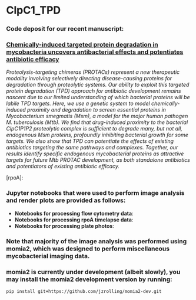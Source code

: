 
[bioRxiv]: https://www.biorxiv.org/content/10.1101/2023.02.14.528552v1

# ClpC1_TPD
### Code deposit for our recent manuscript:
### [Chemically-induced targeted protein degradation in mycobacteria uncovers antibacterial effects and potentiates antibiotic efficacy][bioRxiv]
*Proteolysis-targeting chimeras (PROTACs) represent a new therapeutic modality involving selectively directing disease-causing proteins for degradation through proteolytic systems. Our ability to exploit this targeted protein degradation (TPD) approach for antibiotic development remains nascent due to our limited understanding of which bacterial proteins will be labile TPD targets. Here, we use a genetic system to model chemically-induced proximity and degradation to screen essential proteins in Mycobacterium smegmatis (Msm), a model for the major human pathogen M. tuberculosis (Mtb). We find that drug-induced proximity to the bacterial ClpC1P1P2 proteolytic complex is sufficient to degrade many, but not all, endogenous Msm proteins, profoundly inhibiting bacterial growth for some targets. We also show that TPD can potentiate the effects of existing antibiotics targeting the same pathways and complexes. Together, our results identify specific endogenous mycobacterial proteins as attractive targets for future Mtb PROTAC development, as both standalone antibiotics and potentiators of existing antibiotic efficacy.*

[flow]:
[plate]:
[rpoA]:

### Jupyter notebooks that were used to perform image analysis and render plots are provided as follows:
* **Notebooks for processing flow cytometry data**: [][flow]
* **Notebooks for processing rpoA timelapse data**: [][flow]
* **Notebooks for processing plate photos**: [][flow]


### Note that majority of the image analysis was performed using momia2, which was designed to perform miscellaneous mycobacterial imaging data.
### momia2 is currently under development (albeit slowly), you may install the momia2 development version by running:
```
pip install git+https://github.com/jzrolling/momia2-dev.git
```




